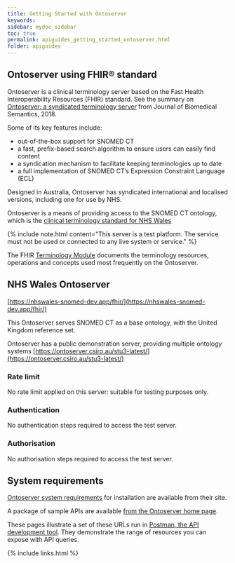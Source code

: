 ```yaml
---
title: Getting Started with Ontoserver
keywords: 
sidebar: mydoc_sidebar
toc: true
permalink: apiguides_getting_started_ontoserver.html
folder: apiguides
---
```


## Ontoserver using FHIR® standard

Ontoserver is a clinical terminology server based on the Fast Health Interoperability Resources (FHIR) standard.  See the summary on [Ontoserver: a syndicated terminology server](https://doi.org/10.1186/s13326-018-0191-z) from Journal of Biomedical Semantics, 2018.

Some of its key features include: 

* out-of-the-box support for SNOMED CT
* a fast, prefix-based search algorithm to ensure users can easily find content 
* a syndication mechanism to facilitate keeping terminologies up to date
* a full implementation of SNOMED CT’s Expression Constraint Language (ECL)

Designed in Australia, Ontoserver has syndicated international and localised versions, including one for use by NHS.

Ontoserver is a means of providing access to the SNOMED CT ontology, which is the [clinical terminology standard for NHS Wales](http://gov.wales/docs/dhss/publications/151118whc053en.pdf)

{% include note.html content="This server is a test platform. The service must not be used or connected to any live system or service." %}

The FHIR [Terminology Module](https://hl7.org/fhir/STU3/terminology-module.html) documents the terminology resources, operations and concepts used most frequently on the Ontoserver.

## NHS Wales Ontoserver

[https://nhswales-snomed-dev.app/fhir/](https://nhswales-snomed-dev.app/fhir/)

This Ontoserver serves SNOMED CT as a base ontology, with the United Kingdom reference set.

Ontoserver has a public demonstration server, providing multiple ontology systems [https://ontoserver.csiro.au/stu3-latest/](https://ontoserver.csiro.au/stu3-latest/)

### Rate limit

No rate limit applied on this server: suitable for testing purposes only.

### Authentication  

No authentication steps required to access the test server.

### Authorisation

No authorisation steps required to access the test server.

## System requirements

[Ontoserver system requirements](https://ontoserver.csiro.au/docs/5.3/index.html) for installation are available from their site.

A package of sample APIs are available [from the Ontoserver home page](https://ontoserver.csiro.au/). 

These pages illustrate a set of these URLs run in [Postman, the API development tool](https://www.getpostman.com/). They demonstrate the range of resources you can expose with API queries.


{% include links.html %}